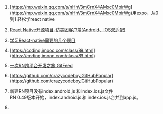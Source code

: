 1. [https://mp.weixin.qq.com/s/nHhV3mCrnX4AMxc0MbirWg](https://mp.weixin.qq.com/s/nHhV3mCrnX4AMxc0MbirWg) ​用expo，从0到1 轻松学react native
2. [React Native开源项目-仿美团客户端\(Android、iOS双适配\)](https://github.com/huanxsd/MeiTuan)
3. [学习React-native需要的几个项目](http://www.jianshu.com/p/417e574082ed)
4. [https://coding.imooc.com/class/89.html](https://coding.imooc.com/class/89.html)
5. [一次RN跨平台开发之旅 GitFeed](http://xiekw2010.github.io/2016/02/11/2016-02-11-rngitfeed/)
6. [https://github.com/crazycodeboy/GitHubPopular](https://github.com/crazycodeboy/GitHubPopular)



1. 新建RN项目没有index.android.js 和 index.ios.js文件  
   RN 0.49版本开始，index.android.js 和 index.ios.js合并到app.js。

2. 


